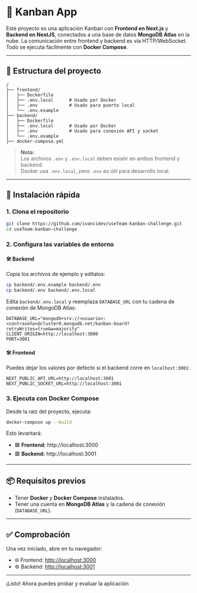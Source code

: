 # 🧩 Kanban App 

Este proyecto es una aplicación Kanban con **Frontend en Next.js** y **Backend en NestJS**, conectados a una base de datos **MongoDB Atlas** en la nube. La comunicación entre frontend y backend es vía HTTP/WebSocket. Todo se ejecuta fácilmente con **Docker Compose**.

---

## 📁 Estructura del proyecto

```
/
├── frontend/
│   ├── Dockerfile
│   ├── .env.local      # Usado por Docker
│   ├── .env            # Usado para puerto local
│   └── .env.example
├── backend/
│   ├── Dockerfile
│   ├── .env.local      # Usado por Docker
│   ├── .env            # Usado para conexión API y socket
│   └── .env.example
├── docker-compose.yml
```

> **Nota:**  
> Los archivos `.env` y `.env.local` deben existir en ambos frontend y backend.  
> Docker usa `.env.local`, pero `.env` es útil para desarrollo local.

---

## 🚀 Instalación rápida

### 1. Clona el repositorio

```bash
git clone https://github.com/ivancidev/useTeam-kanban-challenge.git
cd useTeam-kanban-challenge
```

### 2. Configura las variables de entorno

#### 🛠️ Backend

Copia los archivos de ejemplo y edítalos:

```bash
cp backend/.env.example backend/.env
cp backend/.env backend/.env.local
```

Edita `backend/.env.local` y reemplaza `DATABASE_URL` con tu cadena de conexión de MongoDB Atlas:

```
DATABASE_URL="mongodb+srv://<usuario>:<contraseña>@cluster0.mongodb.net/kanban-board?retryWrites=true&w=majority"
CLIENT_ORIGIN=http://localhost:3000
PORT=3001
```

#### 🛠️ Frontend

Puedes dejar los valores por defecto si el backend corre en `localhost:3001`:

```
NEXT_PUBLIC_API_URL=http://localhost:3001
NEXT_PUBLIC_SOCKET_URL=http://localhost:3001
```

### 3. Ejecuta con Docker Compose

Desde la raíz del proyecto, ejecuta:

```bash
docker-compose up --build
```

Esto levantará:

- 🟦 **Frontend:** http://localhost:3000
- 🟥 **Backend:** http://localhost:3001

---

## 📦 Requisitos previos

- Tener **Docker** y **Docker Compose** instalados.
- Tener una cuenta en **MongoDB Atlas** y la cadena de conexión (`DATABASE_URL`).

---

## ✅ Comprobación

Una vez iniciado, abre en tu navegador:

- 🌐 Frontend: [http://localhost:3000](http://localhost:3000)
- ⚙️ Backend: [http://localhost:3001](http://localhost:3001)

---


¡Listo! Ahora puedes probar y evaluar la aplicación